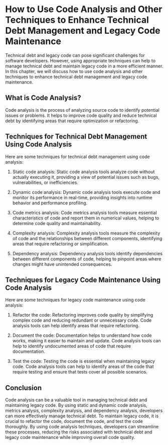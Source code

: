 How to Use Code Analysis and Other Techniques to Enhance Technical Debt Management and Legacy Code Maintenance
==================================================================================================================================================================

Technical debt and legacy code can pose significant challenges for software developers. However, using appropriate techniques can help to manage technical debt and maintain legacy code in a more efficient manner. In this chapter, we will discuss how to use code analysis and other techniques to enhance technical debt management and legacy code maintenance.

What is Code Analysis?
----------------------

Code analysis is the process of analyzing source code to identify potential issues or problems. It helps to improve code quality and reduce technical debt by identifying areas that require optimization or refactoring.

Techniques for Technical Debt Management Using Code Analysis
------------------------------------------------------------

Here are some techniques for technical debt management using code analysis:

1. Static code analysis: Static code analysis tools analyze code without actually executing it, providing a view of potential issues such as bugs, vulnerabilities, or inefficiencies.

2. Dynamic code analysis: Dynamic code analysis tools execute code and monitor its performance in real-time, providing insights into runtime behavior and performance profiling.

3. Code metrics analysis: Code metrics analysis tools measure essential characteristics of code and report them in numerical values, helping to determine code quality and maintainability.

4. Complexity analysis: Complexity analysis tools measure the complexity of code and the relationships between different components, identifying areas that require refactoring or simplification.

5. Dependency analysis: Dependency analysis tools identify dependencies between different components of code, helping to pinpoint areas where changes might have unintended consequences.

Techniques for Legacy Code Maintenance Using Code Analysis
----------------------------------------------------------

Here are some techniques for legacy code maintenance using code analysis:

1. Refactor the code: Refactoring improves code quality by simplifying complex code and reducing redundant or unnecessary code. Code analysis tools can help identify areas that require refactoring.

2. Document the code: Documentation helps to understand how code works, making it easier to maintain and update. Code analysis tools can help to identify undocumented areas of code that require documentation.

3. Test the code: Testing the code is essential when maintaining legacy code. Code analysis tools can help to identify areas of the code that require testing and ensure that tests cover all possible scenarios.

Conclusion
----------

Code analysis can be a valuable tool in managing technical debt and maintaining legacy code. By using static and dynamic code analysis, metrics analysis, complexity analysis, and dependency analysis, developers can more effectively manage technical debt. To maintain legacy code, it is crucial to refactor the code, document the code, and test the code thoroughly. By using code analysis techniques, developers can streamline these processes, reducing the risks associated with technical debt and legacy code maintenance while improving overall code quality.
